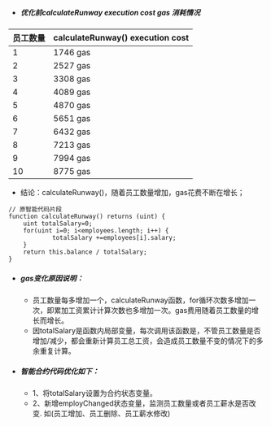 -  ##### 优化前calculateRunway execution cost gas 消耗情况

员工数量 | calculateRunway() execution cost
---|---
 1  |1746 gas
2| 2527 gas
3|3308 gas
4|4089 gas
5|4870 gas
6|5651 gas
7|6432 gas
8|7213 gas
9|7994  gas
10|8775  gas

- 结论：calculateRunway()，随着员工数量增加，gas花费不断在增长；

```
// 原智能代码片段
function calculateRunway() returns (uint) {
    uint totalSalary=0;
    for(uint i=0; i<employees.length; i++) {
            totalSalary +=employees[i].salary;
    }
    return this.balance / totalSalary;
}
```
- ##### gas变化原因说明：
    - 员工数量每多增加一个，calculateRunway函数，for循环次数多增加一次，即累加工资累计计算次数也多增加一次。gas费用随着员工数量的增长而增长。
    - 因totalSalary是函数内局部变量，每次调用该函数是，不管员工数量是否增加/减少，都会重新计算员工总工资，会造成员工数量不变的情况下的多余重复计算。
  

- ##### 智能合约代码优化如下：
    - 1、将totalSalary设置为合约状态变量。
    - 2、新增employChanged状态变量，监测员工数量或者员工薪水是否改变. 如(员工增加、员工删除、员工薪水修改)